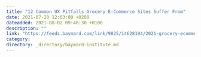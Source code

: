 ```yaml
---
title: "12 Common UX Pitfalls Grocery E-Commerce Sites Suffer From"
date: 2021-07-20 12:03:00 +0200
dateadded: 2021-08-02 09:40:30 +0100
description: ""
link: "https://feeds.baymard.com/link/9825/14628194/2021-grocery-ecommerce-benchmark"
category:
directory: _directory/baymard-institute.md
---
```

